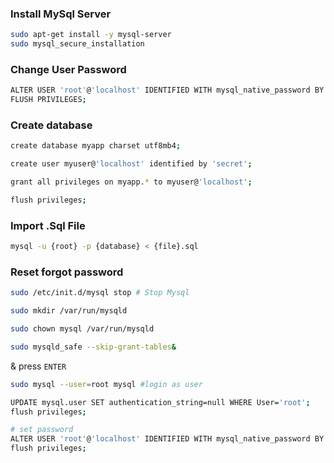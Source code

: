### Install MySql Server
```bash
sudo apt-get install -y mysql-server
sudo mysql_secure_installation
```

### Change User Password
```bash
ALTER USER 'root'@'localhost' IDENTIFIED WITH mysql_native_password BY 'password';
FLUSH PRIVILEGES;
```

### Create database
```bash
create database myapp charset utf8mb4;

create user myuser@'localhost' identified by 'secret';

grant all privileges on myapp.* to myuser@'localhost';

flush privileges;
```


### Import .Sql File
```bash
mysql -u {root} -p {database} < {file}.sql
```

### Reset forgot password
```bash
sudo /etc/init.d/mysql stop # Stop Mysql

sudo mkdir /var/run/mysqld

sudo chown mysql /var/run/mysqld

sudo mysqld_safe --skip-grant-tables& 
```

& press `ENTER`

```bash
sudo mysql --user=root mysql #login as user

UPDATE mysql.user SET authentication_string=null WHERE User='root';
flush privileges;

# set password
ALTER USER 'root'@'localhost' IDENTIFIED WITH mysql_native_password BY 'password'; #
flush privileges;
```
